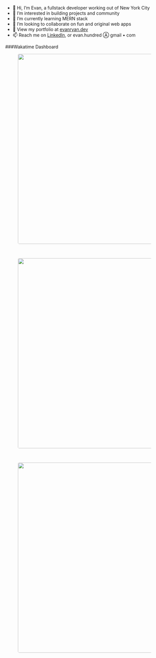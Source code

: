 - 👋 Hi, I’m Evan, a fullstack developer working out of New York City
- 👀 I’m interested in building projects and community
- 🌱 I’m currently learning MERN stack
- 💞️ I’m looking to collaborate on fun and original web apps
- 🐷 View my portfolio at [evanryan.dev](https://evanryan.dev)
- 📫 Reach me on [LinkedIn](https://www.linkedin.com/in/evan-ryan-1a2b07131/), or evan.hundred Ⓐ gmail • com

<!---
evanhundred/evanhundred is a ✨ special ✨ repository because its `README.md` (this file) appears on your GitHub profile.
You can click the Preview link to take a look at your changes.
--->

###Wakatime Dashboard
  <figure>
    <img style="border-radius:4px!important;width:600px" src="https://wakatime.com/share/@0dd08ff7-b57e-4827-bdfc-279693df8d92/80fbbc14-7f1a-45af-8303-8721ff0d7d9e.svg" />
  </figure>
  <br />
  <figure><img style="border-radius:4px!important;width:600px" src="https://wakatime.com/share/@0dd08ff7-b57e-4827-bdfc-279693df8d92/14ed1254-1eb8-4fc3-aa2b-59a4ac2446d2.svg"></img></figure>
  <br />
  <figure><img style="border-radius:4px!important;width:600px" src="https://wakatime.com/share/@0dd08ff7-b57e-4827-bdfc-279693df8d92/52596b5a-98b5-4f7c-a20e-463175f69ae6.svg"></img></figure>
  
